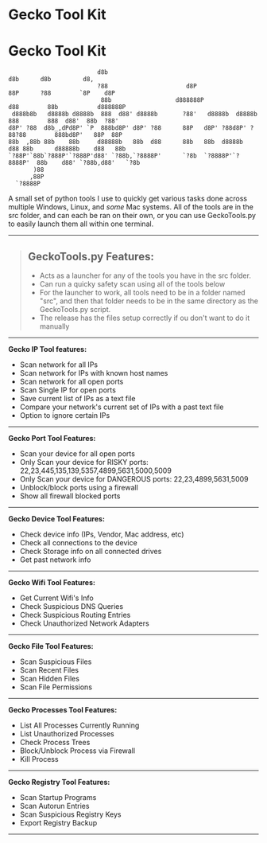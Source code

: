# Gecko Tool Kit

# Gecko Tool Kit

```text
                         d8b                                            d8b      d8b         d8,        
                         ?88                      d8P                   88P      ?88        `8P    d8P  
                          88b                  d888888P                d88        88b           d888888P
 d888b8b   d8888b d8888b  888  d88' d8888b       ?88'   d8888b  d8888b 888        888  d88'  88b  ?88'  
d8P' ?88  d8b_,dPd8P' `P  888bd8P' d8P' ?88      88P   d8P' ?88d8P' ?88?88        888bd8P'   88P  88P   
88b  ,88b 88b    88b     d88888b   88b  d88      88b   88b  d8888b  d88 88b      d88888b    d88   88b   
`?88P'`88b`?888P'`?888P'd88' `?88b,`?8888P'      `?8b  `?8888P'`?8888P'  88b    d88' `?88b,d88'   `?8b  
       )88                                                                                              
      ,88P                                                                                              
  `?8888P                                                                                               
```

A small set of python tools I use to quickly get various tasks done across multiple Windows, Linux, and *some* Mac systems. All of the tools are in the src folder, and can each be ran on their own, or you can use GeckoTools.py to easily launch them all within one terminal.


--------------------------------------------

> ## GeckoTools.py Features:
> - Acts as a launcher for any of the tools you have in the src folder.
> - Can run a quicky safety scan using all of the tools below
> - For the launcher to work, all tools need to be in a folder named "src", and then that folder needs to be in the same directory as the GeckoTools.py script.
> - The release has the files setup correctly if ou don't want to do it manually  

___

**Gecko IP Tool features:**
- Scan network for all IPs
- Scan network for IPs with known host names
- Scan network for all open ports
- Scan Single IP for open ports
- Save current list of IPs as a text file
- Compare your network's current set of IPs with a past text file
- Option to ignore certain IPs

___

**Gecko Port Tool Features:**
- Scan your device for all open ports
- Only Scan your device for RISKY ports: 22,23,445,135,139,5357,4899,5631,5000,5009
- Only Scan your device for DANGEROUS ports: 22,23,4899,5631,5009
- Unblock/block ports using a firewall
- Show all firewall blocked ports

___

**Gecko Device Tool Features:**
- Check device info (IPs, Vendor, Mac address, etc)
- Check all connections to the device
- Check Storage info on all connected drives
- Get past network info

___

**Gecko Wifi Tool Features:**
- Get Current Wifi's Info
- Check Suspicious DNS Queries
- Check Suspicious Routing Entries
- Check Unauthorized Network Adapters

___

**Gecko File Tool Features:**
- Scan Suspicious Files
- Scan Recent Files
- Scan Hidden Files
- Scan File Permissions

___

**Gecko Processes Tool Features:**
- List All Processes Currently Running
- List Unauthorized Processes
- Check Process Trees
- Block/Unblock Process via Firewall
- Kill Process

___

**Gecko Registry Tool Features:**
- Scan Startup Programs
- Scan Autorun Entries
- Scan Suspicious Registry Keys
- Export Registry Backup


--------------------------------------------
